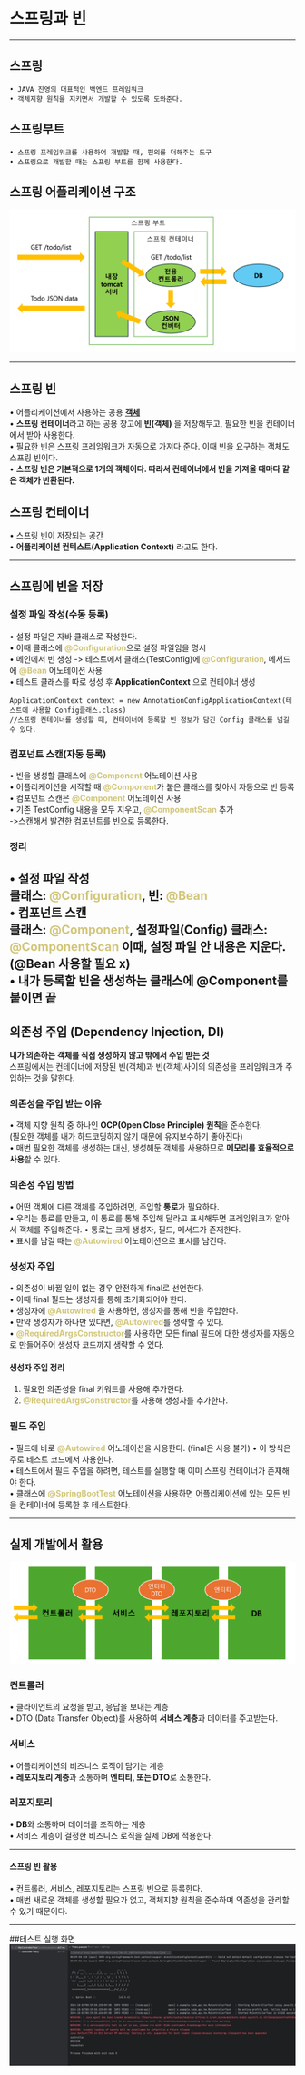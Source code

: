 # 스프링과 빈

-----

## 스프링
    • JAVA 진영의 대표적인 백엔드 프레임워크    
    • 객체지향 원칙을 지키면서 개발할 수 있도록 도와준다.

## 스프링부트
    • 스프링 프레임워크를 사용하여 개발할 때, 편의를 더해주는 도구    
    • 스프링으로 개발할 때는 스프링 부트를 함께 사용한다.

## 스프링 어플리케이션 구조 
![img.png](img.png)

---
## 스프링 빈
• 어플리케이션에서 사용하는 공용 <u>**객체**</u>  
• **스프링 컨테이너**라고 하는 공용 창고에 **빈(객체)** 을 저장해두고, 필요한 빈을 컨테이너에서 받아 사용한다.  
• 필요한 빈은 스프링 프레임워크가 자동으로 가져다 준다. 이때 빈을 요구하는 객체도 스프링 빈이다.    
• **스프링 빈은 기본적으로 1개의 객체이다. 따라서 컨테이너에서 빈을 가져올 때마다 같은 객체가 반환된다.**
## 스프링 컨테이너
• 스프링 빈이 저장되는 공간    
• **어플리케이션 컨텍스트(Application Context)** 라고도 한다.

---

## 스프링에 빈을 저장
### 설정 파일 작성(수동 등록)
• 설정 파일은 자바 클래스로 작성한다.  
• 이때 클래스에 <span style="color: #d3c67a;">**@Configuration**</span>으로 설정 파일임을 명시     
• 메인에서 빈 생성 -> 테스트에서 클래스(TestConfig)에 <span style="color: #d3c67a;">**@Configuration**</span>, 메서드에 <span style="color: #d3c67a;">**@Bean**</span> 어노테이션 사용     
• 테스트 클래스를 따로 생성 후 **ApplicationContext** 으로 컨테이너 생성    

    ApplicationContext context = new AnnotationConfigApplicationContext(테스트에 사용할 Config클래스.class) 
    //스프링 컨테이너를 생성할 때, 컨테이너에 등록할 빈 정보가 담긴 Config 클래스를 넘길 수 있다.
### 컴포넌트 스캔(자동 등록)  
• 빈을 생성할 클래스에 <span style="color: #d3c67a;">**@Component**</span> 어노테이션 사용   
• 어플리케이션을 시작할 때 <span style="color: #d3c67a;">**@Component**</span>가 붙은 클래스를 찾아서 자동으로 빈 등록  
• 컴포넌트 스캔은 <span style="color: #d3c67a;">**@Component**</span> 어노테이션 사용  
• 기존 TestConfig 내용을 모두 지우고, <span style="color: #d3c67a;">**@ComponentScan**</span> 추가  
->스캔해서 발견한 컴포넌트를 빈으로 등록한다.  

### 정리
• 설정 파일 작성  
  클래스: <span style="color: #d3c67a;">**@Configuration**</span>, 빈: <span style="color: #d3c67a;">**@Bean**</span>    
• 컴포넌트 스캔   
  클래스: <span style="color: #d3c67a;">**@Component**</span>, 설정파일(Config) 클래스: <span style="color: #d3c67a;">**@ComponentScan**</span> 이때, 설정 파일 안 내용은 지운다.(@Bean 사용할 필요 x)      
• 내가 등록할 빈을 생성하는 클래스에 @Component를 붙이면 끝
---
## 의존성 주입 (Dependency Injection, DI)
**내가 의존하는 객체를 직접 생성하지 않고 밖에서 주입 받는 것**  
스프링에서는 컨테이너에 저장된 빈(객체)과 빈(객체)사이의 의존성을 프레임워크가 주입하는 것을 말한다.

### 의존성을 주입 받는 이유
• 객체 지향 원칙 중 하나인 **OCP(Open Close Principle) 원칙**을 준수한다.    
(필요한 객체를 내가 하드코딩하지 않기 때문에 유지보수하기 좋아진다)  
• 매번 필요한 객체를 생성하는 대신, 생성해둔 객체를 사용하므로 **메모리를 효율적으로 사용**할 수 있다.   

### 의존성 주입 방법
• 어떤 객체에 다른 객체를 주입하려면, 주입할 **통로**가 필요하다.    
• 우리는 통로를 만들고, 이 통로를 통해 주입해 달라고 표시해두면 프레임워크가 알아서 객체를 주입해준다. 
• 통로는 크게 생성자, 필드, 메서드가 존재한다.    
• 표시를 남길 때는 <span style="color: #d3c67a;">**@Autowired**</span> 어노테이션으로 표시를 남긴다. 

### 생성자 주입
• 의존성이 바뀔 일이 없는 경우 안전하게 final로 선언한다.    
• 이때 final 필드는 생성자를 통해 초기화되어야 한다.   
• 생성자에 <span style="color: #d3c67a;">**@Autowired**</span> 을 사용하면, 생성자를 통해 빈을 주입한다.  
• 만약 생성자가 하나만 있다면, <span style="color: #d3c67a;">**@Autowired**</span>를 생략할 수 있다.   
• <span style="color: #d3c67a;">**@RequiredArgsConstructor**</span>를 사용하면 모든 final 필드에 대한 생성자를 자동으로 만들어주어
생성자 코드까지 생략할 수 있다.  
#### 생성자 주입 정리
1. 필요한 의존성을 final 키워드를 사용해 추가한다.
2. <span style="color: #d3c67a;">**@RequiredArgsConstructor**</span>를 사용해 생성자를 추가한다.

### 필드 주입
• 필드에 바로 <span style="color: #d3c67a;">**@Autowired**</span> 어노테이션을 사용한다. (final은 사용 불가) 
• 이 방식은 주로 테스트 코드에서 사용한다.   
• 테스트에서 필드 주입을 하려면, 테스트를 실행할 때 이미 스프링 컨테이너가 존재해야 한다.    
• 클래스에 <span style="color: #d3c67a;">**@SpringBootTest**</span> 어노테이션을 사용하면 어플리케이션에 있는 모든 빈을 컨테이너에 등록한 후 테스트한다.

---

## 실제 개발에서 활용
![img_1.png](img_1.png)

### 컨트롤러
• 클라이언트의 요청을 받고, 응답을 보내는 계층     
• DTO (Data Transfer Object)를 사용하여 **서비스 계층**과 데이터를 주고받는다. 
### 서비스
• 어플리케이션의 비즈니스 로직이 담기는 계층   
• **레포지토리 계층**과 소통하며 **엔티티, 또는 DTO**로 소통한다.
### 레포지토리
• **DB**와 소통하며 데이터를 조작하는 계층     
• 서비스 계층이 결정한 비즈니스 로직을 실제 DB에 적용한다.

---
#### 스프링 빈 활용
• 컨트롤러, 서비스, 레포지토리는 스프링 빈으로 등록한다.   
• 매번 새로운 객체를 생성할 필요가 없고, 객체지향 원칙을 준수하며 의존성을 관리할 수 있기 때문이다.  

---
##테스트 실행 화면
![img_2.png](img_2.png)


